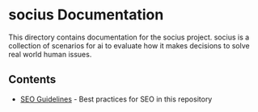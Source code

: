 # socius Documentation

This directory contains documentation for the socius project. socius is a collection of scenarios for ai to evaluate how it makes decisions to solve real world human issues.

## Contents

- [SEO Guidelines](./seo-guidelines.md) - Best practices for SEO in this repository 